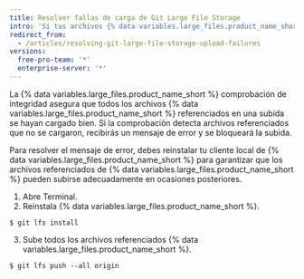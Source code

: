 ```yaml
---
title: Resolver fallas de carga de Git Large File Storage
intro: 'Si tus archivos {% data variables.large_files.product_name_short %} no se cargaron bien, puedes tomar varias medidas para solucionar los problemas de error de carga.'
redirect_from:
  - /articles/resolving-git-large-file-storage-upload-failures
versions:
  free-pro-team: '*'
  enterprise-server: '*'
---
```


La {% data variables.large_files.product_name_short %} comprobación de integridad asegura que todos los archivos {% data variables.large_files.product_name_short %} referenciados en una subida se hayan cargado bien. Si la comprobación detecta archivos referenciados que no se cargaron, recibirás un mensaje de error y se bloqueará la subida.

Para resolver el mensaje de error, debes reinstalar tu cliente local de {% data variables.large_files.product_name_short %} para garantizar que los archivos referenciados de {% data variables.large_files.product_name_short %} pueden subirse adecuadamente en ocasiones posteriores.

1. Abre Terminal.
2. Reinstala {% data variables.large_files.product_name_short %}.
  ```shell
  $ git lfs install
  ```
3. Sube todos los archivos referenciados {% data variables.large_files.product_name_short %}.
  ```shell
  $ git lfs push --all origin
  ```
